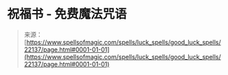 <!--yml

类别：未分类

日期：2024年06月12日 19:06:09

-->

# 祝福书 - 免费魔法咒语

> 来源：[https://www.spellsofmagic.com/spells/luck_spells/good_luck_spells/22137/page.html#0001-01-01](https://www.spellsofmagic.com/spells/luck_spells/good_luck_spells/22137/page.html#0001-01-01)

